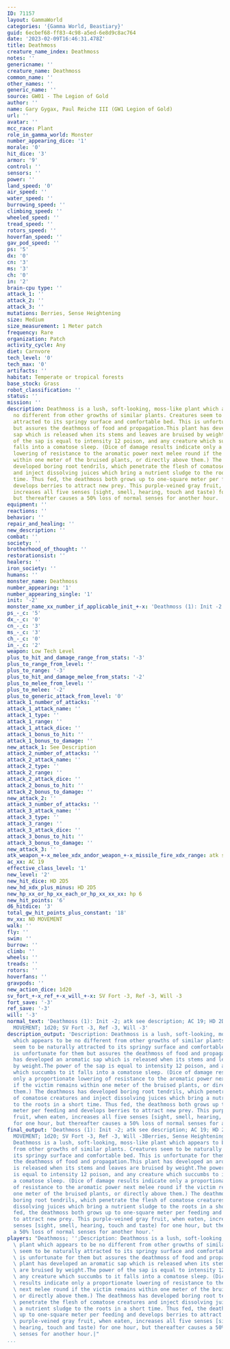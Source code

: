 ```yaml
---
ID: 71157
layout: GammaWorld
categories: '{Gamma World, Beastiary}'
guid: 6ecbef68-ff83-4c98-a5ed-6e8d9c8ac764
date: '2023-02-09T16:46:31.478Z'
title: Deathmoss
creature_name_index: Deathmoss
notes: ''
genericname: ''
creature_name: Deathmoss
common_name: ''
other_names: ''
generic_name: ''
source: GW01 - The Legion of Gold
author: ''
name: Gary Gygax, Paul Reiche III (GW1 Legion of Gold)
url: ''
avatar: ''
mcc_race: Plant
role_in_gamma_world: Monster
number_appearing_dice: '1'
morale: '0'
hit_dice: '3'
armor: '9'
control: ''
sensors: ''
power: ''
land_speed: '0'
air_speed: ''
water_speed: ''
burrowing_speed: ''
climbing_speed: ''
wheeled_speed: ''
tread_speed: ''
rotors_speed: ''
hoverfan_speed: ''
gav_pod_speed: ''
ps: '5'
dx: '0'
cn: '3'
ms: '3'
ch: '0'
in: '2'
brain-cpu type: ''
attack_1: ''
attack_2: ''
attack_3: ''
mutations: Berries, Sense Heightening
size: Medium
size_measurement: 1 Meter patch
frequency: Rare
organization: Patch
activity_cycle: Any
diet: Carnvore
tech_level: '0'
tech_max: '0'
artifacts: ''
habitat: Temperate or tropical forests
base_stock: Grass
robot_classification: ''
status: ''
mission: ''
description: Deathmoss is a lush, soft-looking, moss-like plant which appears to be
  no different from other growths of similar plants. Creatures seem to be naturally
  attracted to its springy surface and comfortable bed. This is unfortunate for them
  but assures the deathmoss of food and propagation.This plant has developed an aromatic
  sap which is released when its stems and leaves are bruised by weight.The power
  of the sap is equal to intensity 12 poison, and any creature which succumbs to it
  falls into a comatose sleep. (Dice of damage results indicate only a proportionate
  lowering of resistance to the aromatic power next melee round if the victim remains
  within one meter of the bruised plants, or directly above them.) The deathmoss has
  developed boring root tendrils, which penetrate the flesh of comatose creatures
  and inject dissolving juices which bring a nutrient sludge to the roots in a short
  time. Thus fed, the deathmoss both grows up to one-square meter per feeding and
  develops berries to attract new prey. This purple-veined gray fruit, when eaten,
  increases all five senses [sight, smell, hearing, touch and taste) for one hour,
  but thereafter causes a 50% loss of normal senses for another hour.
equipment: ''
reactions: ''
behavior: ''
repair_and_healing: ''
new_description: ''
combat: ''
society: ''
brotherhood_of_thought: ''
restorationsist: ''
healers: ''
iron_society: ''
humans: ''
monster_name: Deathmoss
number_appearing: '1'
number_appearing_single: '1'
init: '-2'
monster_name_xx_number_if_applicable_init_+-x: 'Deathmoss (1): Init -2'
ps_-_c: '5'
dx_-_c: '0'
cn_-_c: '3'
ms_-_c: '3'
ch_-_c: '0'
in_-_c: '2'
weapon: Low Tech Level
plus_to_hit_and_damage_range_from_stats: '-3'
plus_to_range_from_level: ''
plus_to_range: '-3'
plus_to_hit_and_damage_melee_from_stats: '-2'
plus_to_melee_from_level: ''
plus_to_melee: '-2'
plus_to_generic_attack_from_level: '0'
attack_1_number_of_attacks: ''
attack_1_attack_name: ''
attack_1_type: ''
attack_1_range: ''
attack_1_attack_dice: ''
attack_1_bonus_to_hit: ''
attack_1_bonus_to_damage: ''
new_attack_1: See Description
attack_2_number_of_attacks: ''
attack_2_attack_name: ''
attack_2_type: ''
attack_2_range: ''
attack_2_attack_dice: ''
attack_2_bonus_to_hit: ''
attack_2_bonus_to_damage: ''
new_attack_2: ''
attack_3_number_of_attacks: ''
attack_3_attack_name: ''
attack_3_type: ''
attack_3_range: ''
attack_3_attack_dice: ''
attack_3_bonus_to_hit: ''
attack_3_bonus_to_damage: ''
new_attack_3: ''
atk_weapon_+-x_melee_xdx_andor_weapon_+-x_missile_fire_xdx_range: atk see description
ac_xx: AC 19
effective_class_level: '1'
new_level: '2'
new_hit_dice: HD 2D5
new_hd_xdx_plus_minus: HD 2D5
new_hp_xx_or_hp_xx_each_or_hp_xx_xx_xx: hp 6
new_hit_points: '6'
d6_hitdice: '3'
total_gw_hit_points_plus_constant: '18'
mv_xx: NO MOVEMENT
walk: ''
fly: ''
swim: ''
burrow: ''
climb: ''
wheels: ''
treads: ''
rotors: ''
hoverfans: ''
gravpods: ''
new_action_dice: 1d20
sv_fort_+-x_ref_+-x_will_+-x: SV Fort -3, Ref -3, Will -3
fort_save: '-3'
ref_save: '-3'
will: '-3'
normal_text: 'Deathmoss (1): Init -2; atk see description; AC 19; HD 2D5 hp 6; NO
  MOVEMENT; 1d20; SV Fort -3, Ref -3, Will -3'
description_output: 'Description: Deathmoss is a lush, soft-looking, moss-like plant
  which appears to be no different from other growths of similar plants. Creatures
  seem to be naturally attracted to its springy surface and comfortable bed. This
  is unfortunate for them but assures the deathmoss of food and propagation.This plant
  has developed an aromatic sap which is released when its stems and leaves are bruised
  by weight.The power of the sap is equal to intensity 12 poison, and any creature
  which succumbs to it falls into a comatose sleep. (Dice of damage results indicate
  only a proportionate lowering of resistance to the aromatic power next melee round
  if the victim remains within one meter of the bruised plants, or directly above
  them.) The deathmoss has developed boring root tendrils, which penetrate the flesh
  of comatose creatures and inject dissolving juices which bring a nutrient sludge
  to the roots in a short time. Thus fed, the deathmoss both grows up to one-square
  meter per feeding and develops berries to attract new prey. This purple-veined gray
  fruit, when eaten, increases all five senses [sight, smell, hearing, touch and taste)
  for one hour, but thereafter causes a 50% loss of normal senses for another hour.'
final_output: 'Deathmoss (1): Init -2; atk see description; AC 19; HD 2D5 hp 6; NO
  MOVEMENT; 1d20; SV Fort -3, Ref -3, Will -3Berries, Sense HeighteningDescription:
  Deathmoss is a lush, soft-looking, moss-like plant which appears to be no different
  from other growths of similar plants. Creatures seem to be naturally attracted to
  its springy surface and comfortable bed. This is unfortunate for them but assures
  the deathmoss of food and propagation.This plant has developed an aromatic sap which
  is released when its stems and leaves are bruised by weight.The power of the sap
  is equal to intensity 12 poison, and any creature which succumbs to it falls into
  a comatose sleep. (Dice of damage results indicate only a proportionate lowering
  of resistance to the aromatic power next melee round if the victim remains within
  one meter of the bruised plants, or directly above them.) The deathmoss has developed
  boring root tendrils, which penetrate the flesh of comatose creatures and inject
  dissolving juices which bring a nutrient sludge to the roots in a short time. Thus
  fed, the deathmoss both grows up to one-square meter per feeding and develops berries
  to attract new prey. This purple-veined gray fruit, when eaten, increases all five
  senses [sight, smell, hearing, touch and taste) for one hour, but thereafter causes
  a 50% loss of normal senses for another hour.'
players: "Deathmoss; '';Description: Deathmoss is a lush, soft-looking, moss-like\
  \ plant which appears to be no different from other growths of similar plants. Creatures\
  \ seem to be naturally attracted to its springy surface and comfortable bed. This\
  \ is unfortunate for them but assures the deathmoss of food and propagation.This\
  \ plant has developed an aromatic sap which is released when its stems and leaves\
  \ are bruised by weight.The power of the sap is equal to intensity 12 poison, and\
  \ any creature which succumbs to it falls into a comatose sleep. (Dice of damage\
  \ results indicate only a proportionate lowering of resistance to the aromatic power\
  \ next melee round if the victim remains within one meter of the bruised plants,\
  \ or directly above them.) The deathmoss has developed boring root tendrils, which\
  \ penetrate the flesh of comatose creatures and inject dissolving juices which bring\
  \ a nutrient sludge to the roots in a short time. Thus fed, the deathmoss both grows\
  \ up to one-square meter per feeding and develops berries to attract new prey. This\
  \ purple-veined gray fruit, when eaten, increases all five senses [sight, smell,\
  \ hearing, touch and taste) for one hour, but thereafter causes a 50% loss of normal\
  \ senses for another hour.|"
...
```

